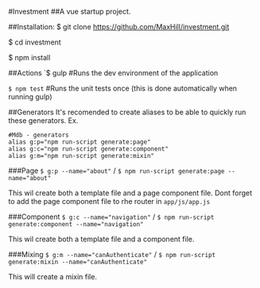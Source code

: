 #Investment
##A vue startup project.

##Installation:
$ git clone https://github.com/MaxHill/investment.git

$ cd investment

$ npm install

##Actions
`$ gulp #Runs the dev environment of the application

`$ npm test` #Runs the unit tests once (this is done automatically when running gulp)

##Generators
It's recomended to create aliases to be able to quickly run these generators.
Ex.
```
#Mdb - generators
alias g:p="npm run-script generate:page"
alias g:c="npm run-script generate:component"
alias g:m="npm run-script generate:mixin"
```
###Page
`$ g:p --name="about"` / `$ npm run-script generate:page --name="about"`

This wil create both a template file and a page component file.
Dont forget to add the page component file to rhe router in `app/js/app.js`

###Component
`$ g:c --name="navigation"` / `$ npm run-script generate:component --name="navigation"`

This wil create both a template file and a component file.

###Mixing
`$ g:m --name="canAuthenticate"` / `$ npm run-script generate:mixin --name="canAuthenticate"`

This will create a mixin file.


